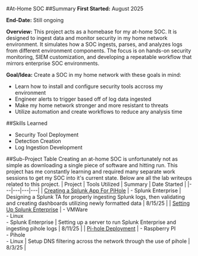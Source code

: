 #At-Home SOC 
##Summary
**First Started:** August 2025

**End-Date:** Still ongoing

**Overview:** This project acts as a homebase for my at-home SOC. It is designed to ingest data and monitor security in my home network environment. It simulates how a SOC ingests, parses, and analyzes logs from different environment components. The focus is on hands-on security monitoring, SIEM customization, and developing a repeatable workflow that mirrors enterprise SOC environments.

**Goal/Idea:** Create a SOC in my home network with these goals in mind:
- Learn how to install and configure security tools accross my environment
- Engineer alerts to trigger based off of log data ingested
- Make my home network stronger and more resistant to threats
- Utilize automation and create workflows to reduce any analysis time

##Skills Learned
- Security Tool Deployment
- Detection Creation
- Log Ingestion Development
  
##Sub-Project Table
Creating an at-home SOC is unfortunately not as simple as downloading a single piece of software and hitting run. This project has me constantly learning and required many separate work sessions to get my SOC into it's current state. Below are all the lab writeups related to this project. 
| Project | Tools Utilized | Summary | Date Started |
|---|---|---|---|
| [Creating a Splunk App For PiHole](pihole-ta.md) | - Splunk Enterprise | Designing a Splunk TA for properly ingesting Splunk logs, then validating and creating dashboards utilizing newly formatted data | 8/15/25 |
| [Setting Up Splunk Enterprise](splunk-setup.md) | - VMWare<br>- Linux<br>- Splunk Enterprise | Setting up a server to run Splunk Enterprise and ingesting pihole logs | 8/11/25 |
| [Pi-hole Deployment](pihole.md) | - Raspberry PI<br>- Pihole<br>- Linux | Setup DNS filtering across the network through the use of pihole | 8/3/25 |
